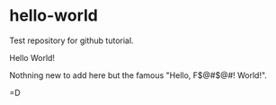 # hello-world
Test repository for github tutorial.

Hello World!

Nothning new to add here but the famous "Hello, F$@#$@#! World!".

=D

